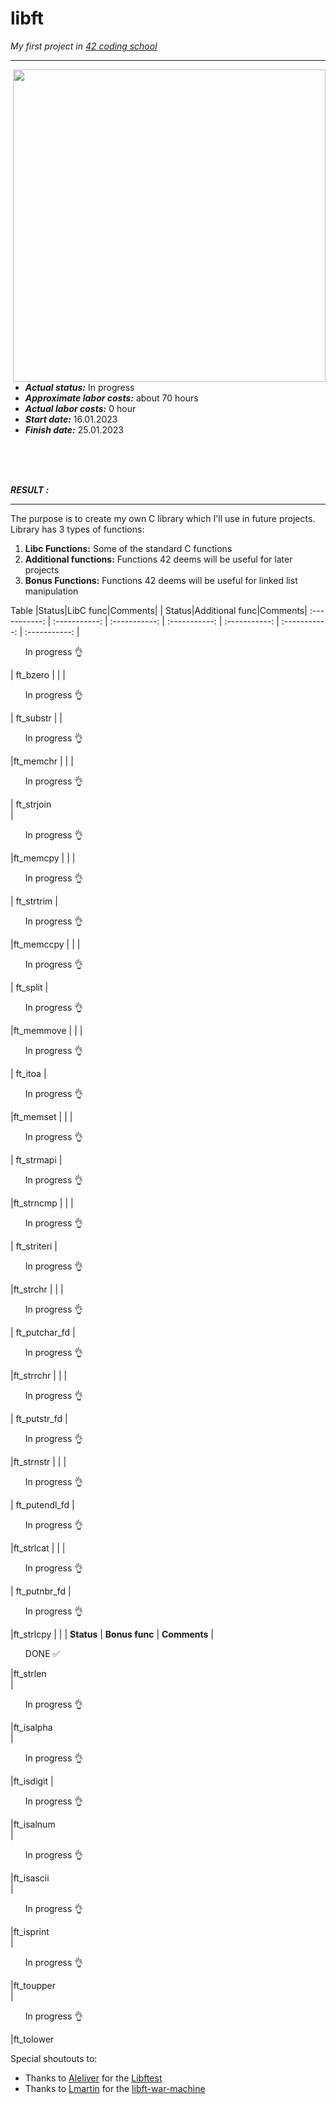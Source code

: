 # libft
*My first project in [42 coding school](https://42.fr/en/homepage/)*
<hr> 
<img src="https://user-images.githubusercontent.com/68464959/212696987-c73b8a49-fc67-4a3b-a55d-ea796fb70774.png" align="right" width="500">

* ***Actual status:***    In progress 
* ***Approximate labor costs:***    about 70 hours
* ***Actual labor costs:***    0 hour
* ***Start date:***    16.01.2023 
* ***Finish date:***    25.01.2023 
<br>
<br>
<br>

***RESULT :*** 

<hr>
The purpose is to create my own C library which I'll use in future projects. Library has 3 types of functions:

1.  **Libc Functions:** Some of the standard C functions
2.  **Additional functions:** Functions 42 deems will be useful for later projects
3.  **Bonus Functions:** Functions 42 deems will be useful for linked list manipulation

Table 
|Status|LibC func|Comments| | Status|Additional func|Comments|
:-----------: | :-----------: | :-----------: | :-----------: | :-----------: | :-----------: | :-----------: 
| <ul> In progress :ok_hand:</ul> | ft_bzero    | | | <ul> In progress :ok_hand:</ul> | ft_substr | 
| <ul> In progress :ok_hand:</ul> |ft_memchr	  | | | <ul> In progress :ok_hand:</ul> | ft_strjoin	
| <ul> In progress :ok_hand:</ul> |ft_memcpy		| | | <ul> In progress :ok_hand:</ul> | ft_strtrim
| <ul> In progress :ok_hand:</ul> |ft_memccpy		| | | <ul> In progress :ok_hand:</ul> | ft_split
| <ul> In progress :ok_hand:</ul> |ft_memmove		| | | <ul> In progress :ok_hand:</ul> | ft_itoa
| <ul> In progress :ok_hand:</ul> |ft_memset		| | | <ul> In progress :ok_hand:</ul> | ft_strmapi
| <ul> In progress :ok_hand:</ul> |ft_strncmp		| | | <ul> In progress :ok_hand:</ul> | ft_striteri
| <ul> In progress :ok_hand:</ul> |ft_strchr		| | | <ul> In progress :ok_hand:</ul> | ft_putchar_fd 
| <ul> In progress :ok_hand:</ul> |ft_strrchr		| | | <ul> In progress :ok_hand:</ul> |	ft_putstr_fd
| <ul> In progress :ok_hand:</ul> |ft_strnstr		| | | <ul> In progress :ok_hand:</ul> | ft_putendl_fd
| <ul> In progress :ok_hand:</ul> |ft_strlcat		| | | <ul> In progress :ok_hand:</ul> | ft_putnbr_fd
| <ul> In progress :ok_hand:</ul> |ft_strlcpy 	| | | **Status** | **Bonus func** | **Comments**
| <ul> DONE :white_check_mark:</ul> |ft_strlen	
| <ul> In progress :ok_hand:</ul> |ft_isalpha	
| <ul> In progress :ok_hand:</ul> |ft_isdigit
| <ul> In progress :ok_hand:</ul> |ft_isalnum	
| <ul> In progress :ok_hand:</ul> |ft_isascii	
| <ul> In progress :ok_hand:</ul> |ft_isprint	
| <ul> In progress :ok_hand:</ul> |ft_toupper		
| <ul> In progress :ok_hand:</ul> |ft_tolower	






Special shoutouts to:
* Thanks to [Aleliver](https://github.com/alelievr) for the [Libftest](https://github.com/alelievr/libft-unit-test)
* Thanks to [Lmartin](https://github.com/0x050f) for the [libft-war-machine](https://github.com/0x050f/libft-war-machine)
